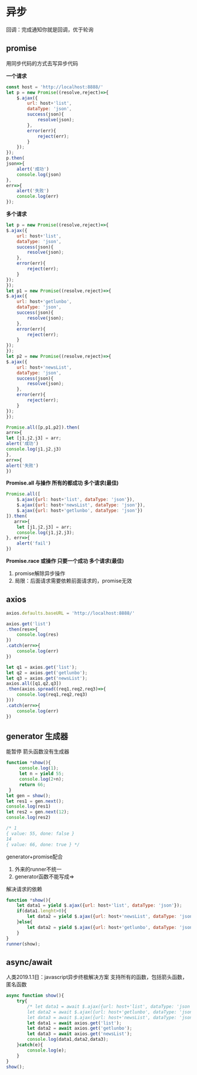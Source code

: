 # 异步

回调：完成通知你就是回调，优于轮询


## promise
用同步代码的方式去写异步代码

**一个请求**
```javascript
const host = 'http://localhost:8888/'
let p = new Promise((resolve,reject)=>{
    $.ajax({
        url: host+'list',
        dataType: 'json',
        success(json){
            resolve(json);
        },
        error(err){
            reject(err);
        }
    });
});
p.then(
json=>{
    alert('成功')
    console.log(json)
},
err=>{
    alert('失败')
    console.log(err)
});
```

**多个请求**
```javascript
let p = new Promise((resolve,reject)=>{
$.ajax({
    url: host+'list',
    dataType: 'json',
    success(json){
        resolve(json);
    },
    error(err){
        reject(err);
    }
});
});
let p1 = new Promise((resolve,reject)=>{
$.ajax({
    url: host+'getlunbo',
    dataType: 'json',
    success(json){
        resolve(json);
    },
    error(err){
        reject(err);
    }
});
});
let p2 = new Promise((resolve,reject)=>{
$.ajax({
    url: host+'newsList',
    dataType: 'json',
    success(json){
        resolve(json);
    },
    error(err){
        reject(err);
    }
});
});

Promise.all([p,p1,p2]).then(
arr=>{
let [j1,j2,j3] = arr;
alert('成功')
console.log(j1,j2,j3)
},
err=>{
alert('失败')
})
```

**Promise.all 与操作 所有的都成功 多个请求(最佳)**
```javascript
Promise.all([
    $.ajax({url: host+'list', dataType: 'json'}),
    $.ajax({url: host+'newsList', dataType: 'json'}),
    $.ajax({url: host+'getlunbo', dataType: 'json'})
]).then(
   arr=>{
    let [j1,j2,j3] = arr;
    console.log(j1,j2,j3);
}, err=>{
    alert('fail')
})
```
**Promise.race 或操作 只要一个成功 多个请求(最佳)**



1. promise解除异步操作
2. 局限：后面请求需要依赖前面请求的，promise无效

## axios
```javascript
axios.defaults.baseURL = 'http://localhost:8888/'

axios.get('list')
.then(res=>{
    console.log(res)
})
.catch(err=>{
    console.log(err)
})

let q1 = axios.get('list');
let q2 = axios.get('getlunbo');
let q3 = axios.get('newsList');
axios.all([q1,q2,q3])
.then(axios.spread((req1,req2,req3)=>{
    console.log(req1,req2,req3)
}))
.catch(err=>{
    console.log(err)
})
```

## generator 生成器
能暂停
箭头函数没有生成器
```javascript
function *show(){
     console.log(1);
     let n = yield 55;
     console.log(2+n);
     return 66;
 }
let gen = show();
let res1 = gen.next();
console.log(res1)
let res2 = gen.next(12);
console.log(res2)

/* 1
{ value: 55, done: false }
14
{ value: 66, done: true } */
```

generator+promise配合
1. 外来的runner不统一
2. generator函数不能写成=>

解决请求的依赖
```javascript
function *show(){
    let data1 = yield $.ajax({url: host+'list', dataType: 'json'});
    if(data1.lenght>0){
        let data2 = yield $.ajax({url: host+'newsList', dataType: 'json'});
    }else{
        let data2 = yield $.ajax({url: host+'getlunbo', dataType: 'json'});
    }
}
runner(show);
```

## async/await

人类2019.1.1日：javascript异步终极解决方案
支持所有的函数，包括箭头函数，匿名函数
```javascript
async function show(){
    try{
        /* let data1 = await $.ajax({url: host+'list', dataType: 'json'});
        let data2 = await $.ajax({url: host+'getlunbo', dataType: 'json'});
        let data3 = await $.ajax({url: host+'newsList', dataType: 'json'}); */
        let data1 = await axios.get('list');
        let data2 = await axios.get('getlunbo');
        let data3 = await axios.get('newsList');
        console.log(data1,data2,data3);
    }catch(e){
        console.log(e);
    }
}
show();
```